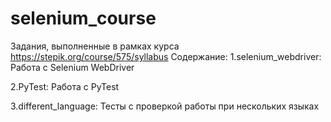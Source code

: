 # selenium_course
Задания, выполненные в рамках курса https://stepik.org/course/575/syllabus 
Содержание:
1.selenium_webdriver: Работа с Selenium WebDriver

2.PyTest: Работа с PyTest

3.different_language: Тесты с проверкой работы при нескольких языках
